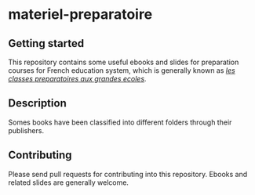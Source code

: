 # materiel-preparatoire

## Getting started
This repository contains some useful ebooks and slides for preparation courses for French education system, which is generally known as *[les classes preparatoires aux grandes ecoles](https://en.wikipedia.org/wiki/Classe_pr%C3%A9paratoire_aux_grandes_%C3%A9coles)*.

## Description
Somes books have been classified into different folders through their publishers. 

## Contributing
Please send pull requests for contributing into this repository. Ebooks and related slides are generally welcome.
